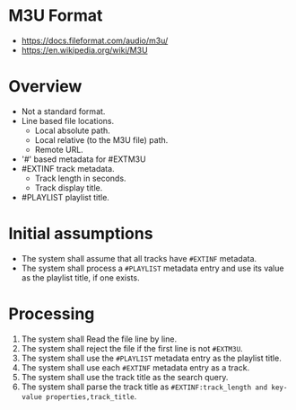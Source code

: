 # M3U Format 

- https://docs.fileformat.com/audio/m3u/
- https://en.wikipedia.org/wiki/M3U

# Overview

- Not a standard format.
- Line based file locations.
  - Local absolute path.
  - Local relative (to the M3U file) path.
  - Remote URL.
- '#' based metadata for #EXTM3U
- #EXTINF track metadata.
    - Track length in seconds.
    - Track display title.
- #PLAYLIST playlist title.

# Initial assumptions

- The system shall assume that all tracks have `#EXTINF` metadata.
- The system shall process a `#PLAYLIST` metadata entry and use its value as the playlist title, if one exists.

# Processing

1. The system shall Read the file line by line.
1. The system shall reject the file if the first line is not `#EXTM3U`.
1. The system shall use the `#PLAYLIST` metadata entry as the playlist title.
1. The system shall use each `#EXTINF` metadata entry as a track.
1. The system shall use the track title as the search query.
1. The system shall parse the track title as `#EXTINF:track_length and key-value properties,track_title`.
